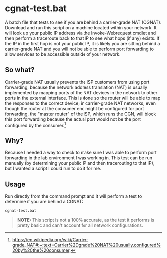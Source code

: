 # cgnat-test.bat
A batch file that tests to see if you are behind a carrier-grade NAT (CGNAT).  Download and run this script on a machine located within your network.  It will look up your public IP address via the Invoke-Webrequest cmdlet and then perform a traceroute back to that IP to see what hops (if any) exists. If the IP in the first hop is not your public IP, it is likely you are sitting behind a carrier-grade NAT and you will not be able to perform port forwarding to allow services to be accessible outside of your network. 

## So what?
Carrier-grade NAT usually prevents the ISP customers from using port forwarding, because the network address translation (NAT) is usually implemented by mapping ports of the NAT devices in the network to other ports in the external interface. This is done so the router will be able to map the responses to the correct device; in carrier-grade NAT networks, even though the router at the consumer end might be configured for port forwarding, the "master router" of the ISP, which runs the CGN, will block this port forwarding because the actual port would not be the port configured by the consumer.[^1]

## Why?
Because I needed a way to check to make sure I was able to perform port forwarding in the lab environment I was working in. This test can be run manually (by determining your public IP and then tracerouting to that IP), but I wanted a script I could run to do it for me.

## Usage
Run directly from the command prompt and it will perform a test to determine if you are behind a CGNAT:
```
cgnat-test.bat
```

>**NOTE:** This script is not a 100% accurate, as the test it performs is pretty basic and can't account for all network configurations.

[^1]: https://en.wikipedia.org/wiki/Carrier-grade_NAT#:~:text=Carrier%2Dgrade%20NAT%20usually,configured%20by%20the%20consumer.
